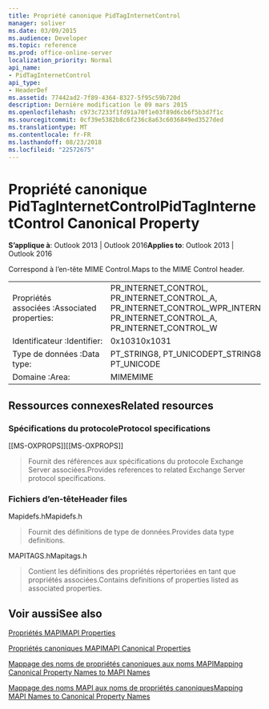 ```yaml
---
title: Propriété canonique PidTagInternetControl
manager: soliver
ms.date: 03/09/2015
ms.audience: Developer
ms.topic: reference
ms.prod: office-online-server
localization_priority: Normal
api_name:
- PidTagInternetControl
api_type:
- HeaderDef
ms.assetid: 77442ad2-7f89-4364-8327-5f95c59b720d
description: Dernière modification le 09 mars 2015
ms.openlocfilehash: c973c7233f1fd91a70f1e03f89d6cb6f5b3d7f1c
ms.sourcegitcommit: 0cf39e5382b8c6f236c8a63c6036849ed3527ded
ms.translationtype: MT
ms.contentlocale: fr-FR
ms.lasthandoff: 08/23/2018
ms.locfileid: "22572675"
---
```

# <a name="pidtaginternetcontrol-canonical-property"></a><span data-ttu-id="f00cb-103">Propriété canonique PidTagInternetControl</span><span class="sxs-lookup"><span data-stu-id="f00cb-103">PidTagInternetControl Canonical Property</span></span>

  
  
<span data-ttu-id="f00cb-104">**S’applique à**: Outlook 2013 | Outlook 2016</span><span class="sxs-lookup"><span data-stu-id="f00cb-104">**Applies to**: Outlook 2013 | Outlook 2016</span></span> 
  
<span data-ttu-id="f00cb-105">Correspond à l’en-tête MIME Control.</span><span class="sxs-lookup"><span data-stu-id="f00cb-105">Maps to the MIME Control header.</span></span>
  
|||
|:-----|:-----|
|<span data-ttu-id="f00cb-106">Propriétés associées :</span><span class="sxs-lookup"><span data-stu-id="f00cb-106">Associated properties:</span></span>  <br/> |<span data-ttu-id="f00cb-107">PR_INTERNET_CONTROL, PR_INTERNET_CONTROL_A, PR_INTERNET_CONTROL_W</span><span class="sxs-lookup"><span data-stu-id="f00cb-107">PR_INTERNET_CONTROL, PR_INTERNET_CONTROL_A, PR_INTERNET_CONTROL_W</span></span>  <br/> |
|<span data-ttu-id="f00cb-108">Identificateur :</span><span class="sxs-lookup"><span data-stu-id="f00cb-108">Identifier:</span></span>  <br/> |<span data-ttu-id="f00cb-109">0x1031</span><span class="sxs-lookup"><span data-stu-id="f00cb-109">0x1031</span></span>  <br/> |
|<span data-ttu-id="f00cb-110">Type de données :</span><span class="sxs-lookup"><span data-stu-id="f00cb-110">Data type:</span></span>  <br/> |<span data-ttu-id="f00cb-111">PT_STRING8, PT_UNICODE</span><span class="sxs-lookup"><span data-stu-id="f00cb-111">PT_STRING8, PT_UNICODE</span></span>  <br/> |
|<span data-ttu-id="f00cb-112">Domaine :</span><span class="sxs-lookup"><span data-stu-id="f00cb-112">Area:</span></span>  <br/> |<span data-ttu-id="f00cb-113">MIME</span><span class="sxs-lookup"><span data-stu-id="f00cb-113">MIME</span></span>  <br/> |
   
## <a name="related-resources"></a><span data-ttu-id="f00cb-114">Ressources connexes</span><span class="sxs-lookup"><span data-stu-id="f00cb-114">Related resources</span></span>

### <a name="protocol-specifications"></a><span data-ttu-id="f00cb-115">Spécifications du protocole</span><span class="sxs-lookup"><span data-stu-id="f00cb-115">Protocol specifications</span></span>

<span data-ttu-id="f00cb-116">[[MS-OXPROPS]]</span><span class="sxs-lookup"><span data-stu-id="f00cb-116">[[MS-OXPROPS]]</span></span> 
  
> <span data-ttu-id="f00cb-117">Fournit des références aux spécifications du protocole Exchange Server associées.</span><span class="sxs-lookup"><span data-stu-id="f00cb-117">Provides references to related Exchange Server protocol specifications.</span></span>
    
### <a name="header-files"></a><span data-ttu-id="f00cb-118">Fichiers d’en-tête</span><span class="sxs-lookup"><span data-stu-id="f00cb-118">Header files</span></span>

<span data-ttu-id="f00cb-119">Mapidefs.h</span><span class="sxs-lookup"><span data-stu-id="f00cb-119">Mapidefs.h</span></span>
  
> <span data-ttu-id="f00cb-120">Fournit des définitions de type de données.</span><span class="sxs-lookup"><span data-stu-id="f00cb-120">Provides data type definitions.</span></span>
    
<span data-ttu-id="f00cb-121">MAPITAGS.h</span><span class="sxs-lookup"><span data-stu-id="f00cb-121">Mapitags.h</span></span>
  
> <span data-ttu-id="f00cb-122">Contient les définitions des propriétés répertoriées en tant que propriétés associées.</span><span class="sxs-lookup"><span data-stu-id="f00cb-122">Contains definitions of properties listed as associated properties.</span></span>
    
## <a name="see-also"></a><span data-ttu-id="f00cb-123">Voir aussi</span><span class="sxs-lookup"><span data-stu-id="f00cb-123">See also</span></span>



[<span data-ttu-id="f00cb-124">Propriétés MAPI</span><span class="sxs-lookup"><span data-stu-id="f00cb-124">MAPI Properties</span></span>](mapi-properties.md)
  
[<span data-ttu-id="f00cb-125">Propriétés canoniques MAPI</span><span class="sxs-lookup"><span data-stu-id="f00cb-125">MAPI Canonical Properties</span></span>](mapi-canonical-properties.md)
  
[<span data-ttu-id="f00cb-126">Mappage des noms de propriétés canoniques aux noms MAPI</span><span class="sxs-lookup"><span data-stu-id="f00cb-126">Mapping Canonical Property Names to MAPI Names</span></span>](mapping-canonical-property-names-to-mapi-names.md)
  
[<span data-ttu-id="f00cb-127">Mappage des noms MAPI aux noms de propriétés canoniques</span><span class="sxs-lookup"><span data-stu-id="f00cb-127">Mapping MAPI Names to Canonical Property Names</span></span>](mapping-mapi-names-to-canonical-property-names.md)

